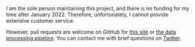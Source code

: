 I am the sole person maintaining this project, and there is no funding for my time after January 2022. Therefore, unfortunately, I cannot provide extensive customer service.

However, pull requests are welcome on GitHub for [this site](https://github.com/thatandromeda/lc_site) or [the data processing pipeline](https://github.com/thatandromeda/lc_etl). You can contact me with brief questions on [Twitter](https://twitter.com/thatandromeda).
